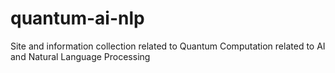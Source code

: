 # quantum-ai-nlp
Site and information collection related to Quantum Computation related to AI and Natural Language Processing
